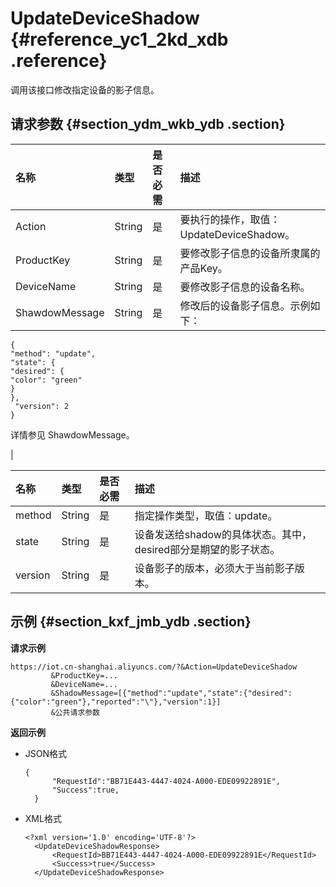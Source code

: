 # UpdateDeviceShadow {#reference_yc1_2kd_xdb .reference}

调用该接口修改指定设备的影子信息。

## 请求参数 {#section_ydm_wkb_ydb .section}

|名称|类型|是否必需|描述|
|:-|:-|:---|:-|
|Action|String|是|要执行的操作，取值：UpdateDeviceShadow。|
|ProductKey|String|是|要修改影子信息的设备所隶属的产品Key。|
|DeviceName|String|是|要修改影子信息的设备名称。|
|ShawdowMessage|String|是| 修改后的设备影子信息。示例如下：

 ```
{
"method": "update",
"state": {
"desired": {
"color": "green"
}
},
  "version": 2
}
```

 详情参见 ShawdowMessage。

 |

|名称|类型|是否必需|描述|
|:-|:-|:---|:-|
|method|String|是|指定操作类型，取值：update。|
|state|String|是|设备发送给shadow的具体状态。其中，desired部分是期望的影子状态。|
|version|String|是|设备影子的版本，必须大于当前影子版本。|

## 示例 {#section_kxf_jmb_ydb .section}

**请求示例**

```
https://iot.cn-shanghai.aliyuncs.com/?&Action=UpdateDeviceShadow
         &ProductKey=...
         &DeviceName=...
         &ShadowMessage=[{"method":"update","state":{"desired":{"color":"green"},"reported":"\"},"version":1}]
         &公共请求参数
```

**返回示例**

-   JSON格式

    ```
    {
          "RequestId":"BB71E443-4447-4024-A000-EDE09922891E",
          "Success":true,
      }
    ```

-   XML格式

    ```
    <?xml version='1.0' encoding='UTF-8'?>
      <UpdateDeviceShadowResponse>
          <RequestId>BB71E443-4447-4024-A000-EDE09922891E</RequestId>
          <Success>true</Success>
      </UpdateDeviceShadowResponse>
    ```


